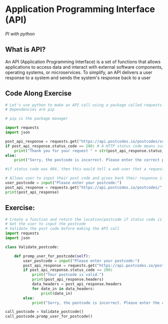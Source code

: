 # Application Programming Interface (API)
_PI with python_

## What is API?
An API (Application Programming Interface) is a set of functions that allows applications to access data and interact with external software components, operating systems, or microservices. To simplify, an API delivers a user response to a system and sends the system's response back to a user

## Code Along Exercise
```python
# Let's use python to make an API call using a package called requests
# Dependencies are pip

# pip is the package manager

import requests
import json

post_api_response = requests.get("https://api.postcodes.io/postcodes/se120nb")
if post_api_response.status_code == 200: # A HTTP status code means success. It indicates that the request has been processed successfully on the server.
    print("Thank you for your request " + str(post_api_response.status_code))
else:
    print("Sorry, the postcode is incorrect. Please enter the correct postcode.")

#if status code was 404, then this would tell a web user that a requested page was 'not found'. This means that the page you were trying to reach on the website couldn't be found on their server.

# Allows user to input their post code and gives back their response if it is live
user_postcode = input("Please enter your postcode:")
post_api_response = requests.get("https://api.postcodes.io/postcodes/" + user_postcode)
print(post_api_response)
```

## Exercise: 
```python
# Create a function and return the location/postcode if status code is 200
# Get the user to input the postcode
# Validate the post code before making the API call
import requests
import json

class Validate_postcode:

    def promp_user_for_postcode(self):
        user_postcode = input("Please enter your postcode:")
        post_api_response = requests.get("https://api.postcodes.io/postcodes/" + user_postcode)
        if post_api_response.status_code == 200:
            print("Your postcode is valid.")
            print(post_api_response.headers)
            data_headers = post_api_response.headers
            for date_in in data_headers:
                print(date_in)
        else:
            print("Sorry, the postcode is incorrect. Please enter the correct postcode.")

call_postcode = Validate_postcode()
call_postcode.promp_user_for_postcode()
```